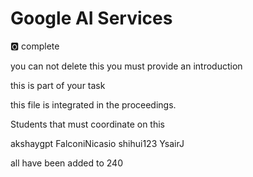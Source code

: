# Google AI Services

:o2: complete

you can not delete this you must provide an introduction 

this is part of your task

this file is integrated in the proceedings.

Students that must coordinate on this


akshaygpt
FalconiNicasio
shihui123
YsairJ 

all have been added to 240
